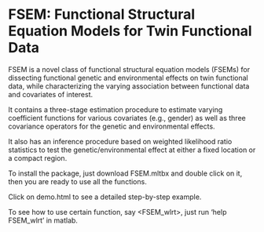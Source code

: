 # FSEM: Functional Structural Equation Models for Twin Functional Data 

FSEM is a novel class of functional structural equation models (FSEMs) for dissecting functional genetic and environmental effects on twin functional data, while characterizing the varying association between functional data and covariates of interest. 

It contains a three-stage estimation procedure to estimate varying coefficient functions for various covariates (e.g., gender) as well as three covariance operators for the genetic and environmental effects. 

It also has an inference procedure based on weighted likelihood ratio statistics to test the genetic/environmental effect at either a fixed location or a compact region. 

To install the package, just download FSEM.mltbx and double click on it, then you are ready to use all the functions. 

Click on demo.html to see a detailed step-by-step example.

To see how to use certain function, say <FSEM_wlrt>, just run ‘help FSEM_wlrt’ in matlab.
